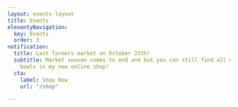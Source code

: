 ```yaml
---
layout: events-layout
title: Events
eleventyNavigation:
  key: Events
  order: 3
notification:
  title: Last farmers market on October 21th!
  subtitle: Market season comes to end and but you can still find all my pots and
    bowls in my new online shop!
  cta:
    label: Shop Now
    url: "/shop"

---
```

